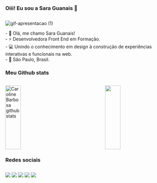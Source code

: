 ### Oiii! Eu sou a Sara Guanais 👋
##
![gif-apresentacao (1)](https://github.com/SaraGuanais/SaraGuanais/assets/55092296/779a6455-1dbf-4bdc-9b23-2789d9d2147e)
 
<p>
- 🌱 Olá, me chamo Sara Guanais! <br>
- ⚡ Desenvolvedora Front End em Formação. <br>
- 💻 Unindo o conhecimento em design à construção de experiências interativas e funcionais na web.<br>
- 🏡 São Paulo, Brasil. 
</p>

### Meu Github stats
##

<div style="display: flex; justify-content: space-between; align-items: flex-start;">
    <div style="flex: 1; max-width: 38%;">
        <img width="50%" height="200" src="https://github-readme-stats.vercel.app/api?username=saraguanais&show_icons=true&count_private=true&hide_border=true&title_color=d372be&icon_color=76ddac&text_color=c9d1d9&bg_color=1A3549" alt="Caroline Barbosa github stats" />
    </div>
    <div style="flex: 1; max-width: 38%;">
        <img width="50%" height="200" src="https://github-readme-stats.vercel.app/api/top-langs/?username=saraguanais&layout=compact&hide_border=true&title_color=d372be&text_color=76ddac&bg_color=1A3549" />
    </div>
</div>

### Redes sociais
##
<a href="https://www.linkedin.com/in/sara-guanais-44ba1518b/" target="_blank"><img src="https://img.shields.io/badge/LinkedIn-0077B5?style=for-the-badge&logo=linkedin&logoColor=white" target="_blank"></a>
<a href="https://www.instagram.com/saraguanais/" target="_blank"><img src="https://img.shields.io/badge/Instagram-E4405F?style=for-the-badge&logo=instagram&logoColor=white" target="_blank"></a>
<a href="https://discord.gg/FxgmF9hB" target="_blank"><img src="https://img.shields.io/badge/Discord-7289DA?style=for-the-badge&logo=discord&logoColor=white" target="_blank"></a>
<a href="mailto:guanaissara@gmail.com" target="_blank"><img src="https://img.shields.io/badge/Gmail-D14836?style=for-the-badge&logo=gmail&logoColor=white" target="_blank"></a>
<a href="https://wa.me/5511946365789" target="_blank"><img src="https://img.shields.io/badge/WhatsApp-25D366?style=for-the-badge&logo=whatsapp&logoColor=white" target="_blank"></a>



